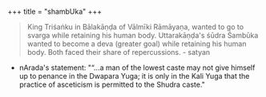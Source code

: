+++
title = "shambUka"
+++

> King Triśaṅku in Bālakāṇḍa of Vālmīki Rāmāyaṇa, wanted to go to svarga while retaining his human body. Uttarakāṇḍa's śūdra Śambūka wanted to become a deva (greater goal) while retaining his human body. Both faced their share of repercussions. - satyan

- nArada's statement: "“...a man of the lowest caste may not give himself up to penance in the Dwapara Yuga; it is only in the Kali Yuga that the practice of asceticism is permitted to the Shudra caste."  
